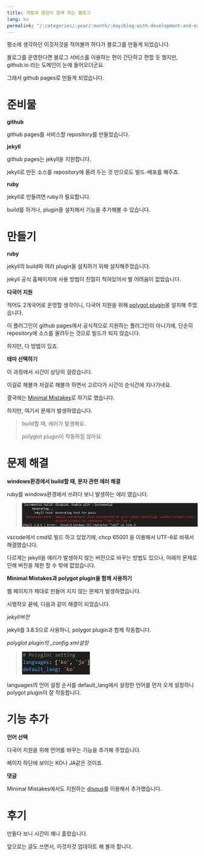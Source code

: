 ```yaml
---
title: 개발과 경험이 함께 하는 블로그
lang: ko
permalink: "/:categories/:year/:month/:day/blog-with-development-and-experience"
---
```


평소에 생각하던 이것저것을 적어볼까 하다가 블로그를 만들게 되었습니다.

블로그를 운영한다면 블로그 서비스를 이용하는 편이 간단하고 편할 듯 했지만, github.io 라는 도메인이 눈에 들어오더군요.

그래서 github pages로 만들게 되었습니다.

# 준비물

**github**

github pages를 서비스할 repository를 만들었습니다.

**jekyll**

github pages는 jekyll을 지원합니다.

jekyll로 만든 소스를 repository에 올려 두는 것 만으로도 빌드-배포를 해주죠.

**ruby**

jekyll로 만들려면 ruby가 필요합니다.

build를 하거나, plugin을 설치해서 기능을 추가해볼 수 있습니다.

# 만들기

**ruby**

jekyll의 build와 여러 plugin을 설치하기 위해 설치해주었습니다.

jekyll 공식 홈페이지에 사용 방법이 친절히 적혀있어서 별 어려움이 없었습니다.

**다국어 지원**

적어도 2개국어로 운영할 생각이니, 다국어 지원을 위해 [polygot plugin](https://polyglot.untra.io/)을 설치해 주었습니다.

이 플러그인이 github pages에서 공식적으로 지원하는 플러그인이 아니기에, 단순히 repository에 소스를 올려두는 것으로 빌드가 되지 않습니다.

하지만, 다 방법이 있죠.

**테마 선택하기**

이 과정에서 시간이 상당히 걸렸습니다.

이걸로 해볼까 저걸로 해볼까 하면서 고르다가 시간이 순식간에 지나가네요.

결국에는 [Minimal Mistakes](https://mmistakes.github.io/minimal-mistakes/)로 하기로 했습니다.

하지만, 여기서 문제가 발생하였습니다.

> build할 때, 에러가 발생해요.
> 
> polyglot plugin이 작동하질 않아요.
> 

# 문제 해결

**windows환경에서 build할 때, 문자 관련 에러 해결**

ruby를 windows환경에서 쓰려다 보니 발생하는 에러 였습니다.

> ![빌드 에러](\assets\images\2019-10-23-blog-with-development-and-experience\build-error.png)
> 

vscode에서 cmd로 빌드 하고 있었기에, chcp 65001 을 이용해서 UTF-8로 바꿔서 해결했습니다.

다르게는 jekyll을 에러가 발생하지 않는 버전으로 바꾸는 방법도 있으나, 아래의 문제로 인해 버전을 제한 할 수 밖에 없었습니다.

**Minimal Mistakes과 polygot plugin을 함께 사용하기**

웹 페이지가 제대로 만들어 지지 않는 문제가 발생하였습니다.

시행착오 끝에, 다음과 같이 해결이 되었습니다.

*jekyll버전*

jekyll를 3.8.5으로 사용하니, polygot plugin과 함께 작동합니다.

*polyglot plugin의 _config.xml설정*

> ![polyglot setting](\assets\images\2019-10-23-blog-with-development-and-experience\polyglot-setting.png)
> 

languages의 언어 설정 순서를 default_lang에서 설정한 언어를 먼저 오게 설정하니 polygot plugin이 잘 작동합니다.

# 기능 추가

**언어 선택**

다국어 지원을 위해 언어를 바꾸는 기능을 추가해 주었습니다.

페이지 하단에 보이는 KO나 JA같은 것이죠.

**댓글**

Minimal Mistakes에서도 지원하는 [disqus](https://disqus.com/)를 이용해서 추가했습니다.

# 후기

만들다 보니 시간이 꽤나 흘렀습니다.

앞으로는 글도 쓰면서, 이것저것 업데이트 해 볼까 합니다.
